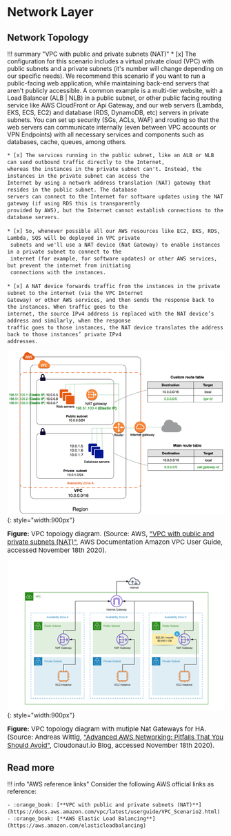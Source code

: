 # Network Layer

## Network Topology

!!! summary "VPC with public and private subnets (NAT)"
    * [x] The configuration for this scenario includes a virtual private cloud (VPC) with public subnets and a private 
    subnets (it's number will change depending on our specific needs). We recommend this scenario if you want 
    to run a public-facing web application, while maintaining back-end servers that aren't publicly accessible. 
    A common example is a multi-tier website, with a Load Balancer (ALB | NLB) in a public subnet, or other public
    facing routing service like AWS CloudFront or Api Gateway, and our web servers (Lambda, EKS, ECS, EC2) and 
    database (RDS, DynamoDB, etc) servers in private subnets. You can set up security (SGs, ACLs, WAF) and routing 
    so that the web servers can communicate internally (even between VPC accounts or VPN Endpoints) with all necessary 
    services and components such as databases, cache, queues, among others.

    * [x] The services running in the public subnet, like an ALB or NLB can send outbound traffic directly to the Internet, 
    whereas the instances in the private subnet can't. Instead, the instances in the private subnet can access the 
    Internet by using a network address translation (NAT) gateway that resides in the public subnet. The database 
    servers can connect to the Internet for software updates using the NAT gateway (if using RDS this is transparently
    provided by AWS), but the Internet cannot establish connections to the database servers.
    
    * [x] So, whenever possible all our AWS resources like EC2, EKS, RDS, Lambda, SQS will be deployed in VPC private
     subnets and we'll use a NAT device (Nat Gateway) to enable instances in a private subnet to connect to the 
     internet (for example, for software updates) or other AWS services, but prevent the internet from initiating
     connections with the instances. 
    
    * [x] A NAT device forwards traffic from the instances in the private subnet to the internet (via the VPC Internet
    Gateway) or other AWS services, and then sends the response back to the instances. When traffic goes to the 
    internet, the source IPv4 address is replaced with the NAT device’s address and similarly, when the response
    traffic goes to those instances, the NAT device translates the address back to those instances’ private IPv4
    addresses.

![leverage-aws-vpc-ngw](../../assets/images/diagrams/aws-vpc-nat-gateway.png "Leverage"){: style="width:900px"}
<figcaption style="font-size:15px">
<b>Figure:</b> VPC topology diagram.
(Source: AWS, 
<a href="https://docs.aws.amazon.com/vpc/latest/userguide/VPC_Scenario2.html">
"VPC with public and private subnets (NAT)"</a>,
AWS Documentation Amazon VPC User Guide, accessed November 18th 2020).
</figcaption>

![leverage-aws-vpc-ngw-ha](../../assets/images/diagrams/aws-vpc-nat-gateway-ha.png "Leverage"){: style="width:900px"}
<figcaption style="font-size:15px">
<b>Figure:</b> VPC topology diagram with mutiple Nat Gateways for HA.
(Source: Andreas Wittig, 
<a href="https://cloudonaut.io/advanved-aws-networking-pitfalls-that-you-should-avoid/">
"Advanced AWS Networking: Pitfalls That You Should Avoid"</a>,
Cloudonaut.io Blog, accessed November 18th 2020).
</figcaption>

## Read more

!!! info "AWS reference links"
    Consider the following AWS official links as reference:
        
    - :orange_book: [**VPC with public and private subnets (NAT)**](https://docs.aws.amazon.com/vpc/latest/userguide/VPC_Scenario2.html)
    - :orange_book: [**AWS Elastic Load Balancing**](https://aws.amazon.com/elasticloadbalancing)
